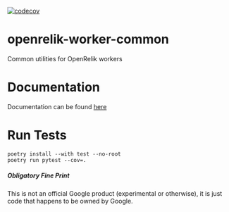 [![codecov](https://codecov.io/gh/openrelik/openrelik-worker-common/graph/badge.svg?token=T0Z72PB3YL)](https://codecov.io/gh/openrelik/openrelik-worker-common)

# openrelik-worker-common
Common utilities for OpenRelik workers

# Documentation
Documentation can be found [here](https://openrelik.github.io/openrelik-worker-common/openrelik_worker_common/index.html)

# Run Tests
```
poetry install --with test --no-root
poetry run pytest --cov=.
```

##### Obligatory Fine Print
This is not an official Google product (experimental or otherwise), it is just code that happens to be owned by Google.
